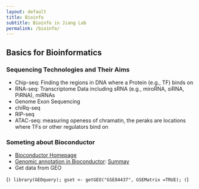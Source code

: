 ```yaml
---
layout: default
title: Bioinfo
subtitle: Bioinfo in Jiang Lab
permalink: /bioinfo/
---
```


## Basics for Bioinformatics

### Sequencing Technologies and Their Aims
- Chip-seq: Finding the regions in DNA where a Protein (e.g., TF) binds on
- RNA-seq: Transcriptome Data including sRNA (e.g., miroRNA, siRNA, PiRNA), miRNAs
- Genome Exon Sequencing
- chiRq-seq 
- RIP-seq
- ATAC-seq: measuring openess of chramatin, the peraks are locations where TFs or other regulators bind on

### Someting about Bioconductor
- [Bioconductor Homepage](https://www.bioconductor.org/)
- [Genomic annotation in Bioconductor](http://genomicsclass.github.io/book/pages/bioc1_annoOverview.html): [Summay](http://genomicsclass.github.io/book/pages/bioc1_annoCheat.html)
- Get data from GEO

(```)
    library(GEOquery);
    gset <- getGEO("GSE84437", GSEMatrix =TRUE);
(```)

